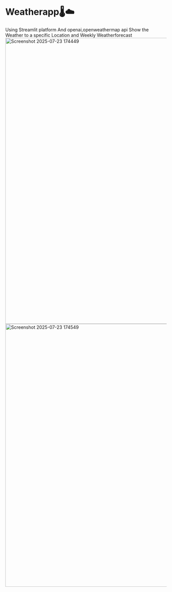 # Weatherapp🌡️☁️
Using Streamlit platform And openai,openweathermap api 
Show the Weather to a specific Location
and Weekly Weatherforecast 
<img width="1918" height="892" alt="Screenshot 2025-07-23 174449" src="https://github.com/user-attachments/assets/6d739517-4a4c-4986-9c3a-6221c1aa413b" />
<img width="1747" height="820" alt="Screenshot 2025-07-23 174549" src="https://github.com/user-attachments/assets/97d3b41f-c98c-4c9a-88f2-f7874892ae83" />
